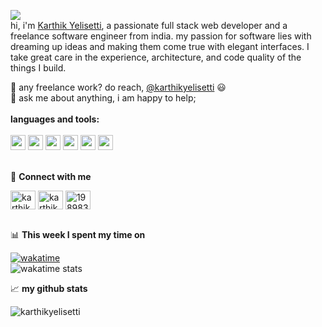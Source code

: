 ![](https://visitor-badge.glitch.me/badge?page_id=karthikyelisetti)    
hi, i'm [Karthik Yelisetti](karthikyelisetti.dev@gmail.com), a passionate full stack web developer and a freelance software engineer from india. my passion for software lies with dreaming up ideas and making them come true with elegant interfaces. I take great care in the experience, architecture, and code quality of the things I build.  

💼 any freelance work? do reach, [@karthikyelisetti](karthikyelisetti.dev@gmail.com) 😃  
💬 ask me about anything, i am happy to help;
<br />
<br />
**languages and tools:**
<br />
<br />
<code><img height="24" src="https://user-images.githubusercontent.com/25181517/183423507-c056a6f9-1ba8-4312-a350-19bcbc5a8697.png"></code>
<code><img height="24" src="https://user-images.githubusercontent.com/25181517/192108374-8da61ba1-99ec-41d7-80b8-fb2f7c0a4948.png"></code>
<code><img height="24" src="https://user-images.githubusercontent.com/25181517/192158954-f88b5814-d510-4564-b285-dff7d6400dad.png"></code>
<code><img height="24" src="https://user-images.githubusercontent.com/25181517/183898674-75a4a1b1-f960-4ea9-abcb-637170a00a75.png"></code>
<code><img height="24" src="https://user-images.githubusercontent.com/25181517/183898054-b3d693d4-dafb-4808-a509-bab54cf5de34.png"></code>
<code><img height="24" src="https://user-images.githubusercontent.com/25181517/117447155-6a868a00-af3d-11eb-9cfe-245df15c9f3f.png"></code>
<br />
<br />

🔗 **Connect with me**    

<p align="left">
<a href="https://dev.to/karthikyelisetti" target="blank"><img align="center" src="https://cdn.jsdelivr.net/npm/simple-icons@3.0.1/icons/dev-dot-to.svg" alt="karthiky" height="30" width="40" /></a>
<a href="https://www.linkedin.com/in/karthikyelisetti" target="blank"><img align="center" src="https://cdn-icons-png.flaticon.com/512/174/174857.png" alt="karthiky" height="30" width="40" /></a>
<a href="https://stackoverflow.com/users/19898320" target="blank"><img align="center" src="https://cdn-icons-png.flaticon.com/512/2111/2111628.png" alt="19898320" height="30" width="40" /></a>
<br />
<br />

📊 **This week I spent my time on**  
  
[![wakatime](https://wakatime.com/badge/github/karthikyelisetti/Programming.svg)](https://wakatime.com/badge/github/karthikyelisetti/Programming)    
![wakatime stats](https://github-readme-stats-taupe-two.vercel.app/api/wakatime?username=karthikyelisetti&hide_title=true&hide_border=true&langs_count=5&bg_color=00000000&text_color=777)
  
📈 **my github stats**
<p align="left"> <img src="https://github-readme-stats.vercel.app/api?username=karthikyelisetti&show_icons=true&theme=gotham" alt="karthikyelisetti" />
